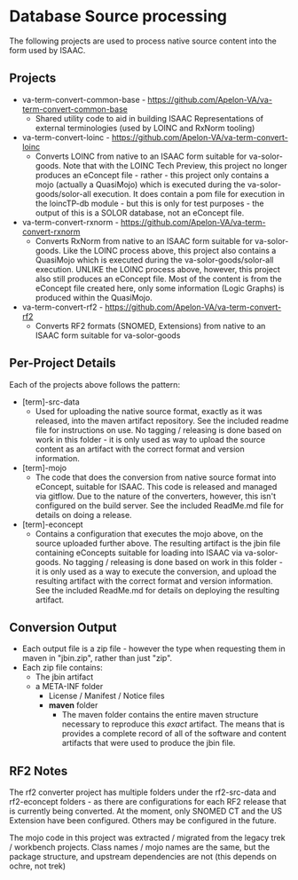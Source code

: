 # Database Source processing

The following projects are used to process native source content into the form used by ISAAC.

## Projects
- va-term-convert-common-base - https://github.com/Apelon-VA/va-term-convert-common-base
  - Shared utility code to aid in building ISAAC Representations of external terminologies (used by LOINC and RxNorm tooling)
- va-term-convert-loinc - https://github.com/Apelon-VA/va-term-convert-loinc
  - Converts LOINC from native to an ISAAC form suitable for va-solor-goods.  Note that with the LOINC Tech Preview, this project
    no longer produces an eConcept file - rather - this project only contains a mojo (actually a QuasiMojo) which is executed during
    the va-solor-goods/solor-all execution.  It does contain a pom file for execution in the loincTP-db module - but this is only for 
    test purposes - the output of this is a SOLOR database, not an eConcept file.
- va-term-convert-rxnorm - https://github.com/Apelon-VA/va-term-convert-rxnorm
  - Converts RxNorm from native to an ISAAC form suitable for va-solor-goods.  Like the LOINC process above, this project also contains a
    QuasiMojo which is executed during the va-solor-goods/solor-all execution.  UNLIKE the LOINC process above, however, this project also 
    still produces an eConcept file.  Most of the content is from the eConcept file created here, only some information (Logic Graphs) is 
    produced within the QuasiMojo.
- va-term-convert-rf2 - https://github.com/Apelon-VA/va-term-convert-rf2
  - Converts RF2 formats (SNOMED, Extensions) from native to an ISAAC form suitable for va-solor-goods
  
  
## Per-Project Details
Each of the projects above follows the pattern:


- [term]-src-data
  - Used for uploading the native source format, exactly as it was released, into the maven artifact repository.  See the included 
  readme file for instructions on use.  No tagging / releasing is done based on work in this folder - it is only used as way to upload
  the source content as an artifact with the correct format and version information.
- [term]-mojo
  - The code that does the conversion from native source format into eConcept, suitable for ISAAC.  This code is released and managed 
  via gitflow.  Due to the nature of the converters, however, this isn't configured on the build server.  See the included ReadMe.md file
  for details on doing a release. 
- [term]-econcept
  - Contains a configuration that executes the mojo above, on the source uploaded further above.  The resulting artifact is the jbin file
  containing eConcepts suitable for loading into ISAAC via va-solor-goods.  No tagging / releasing is done based on work in this folder - 
  it is only used as a way to execute the conversion, and upload the resulting artifact with the correct format and version information.  See
  the included ReadMe.md for details on deploying the resulting artifact.
  
## Conversion Output
- Each output file is a zip file - however the type when requesting them in maven in "jbin.zip", rather than just "zip".
- Each zip file contains:
  - The jbin artifact
  - a META-INF folder
    - License / Manifest / Notice files 
    - **maven** folder
      - The maven folder contains the entire maven structure necessary to reproduce this _exact_ artifact.  The means that is provides a complete
      record of all of the software and content artifacts that were used to produce the jbin file.
  
## RF2 Notes
The rf2 converter project has multiple folders under the rf2-src-data and rf2-econcept folders - as there are configurations for each RF2 release
that is currently being converted.  At the moment, only SNOMED CT and the US Extension have been configured.  Others may be configured in the future.

The mojo code in this project was extracted / migrated from the legacy trek / workbench projects.  Class names / mojo names are the same, but the 
package structure, and upstream dependencies are not (this depends on ochre, not trek) 


